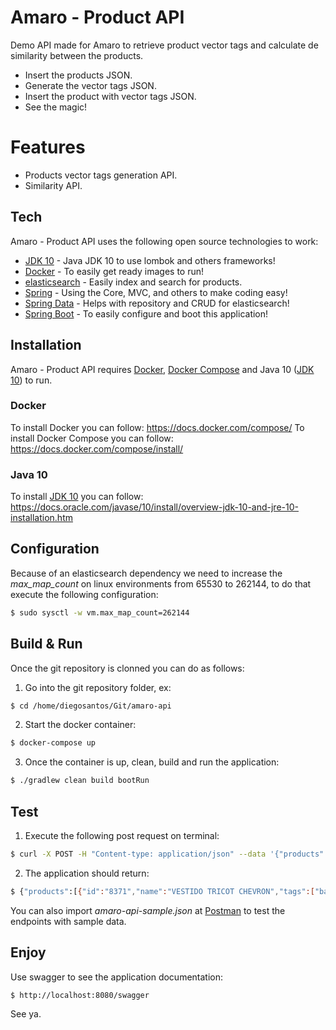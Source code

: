 # Amaro - Product API

Demo API made for Amaro to retrieve product vector tags and calculate de similarity between the products.

  - Insert the products JSON.
  - Generate the vector tags JSON.
  - Insert the product with vector tags JSON.
  - See the magic!

# Features

  - Products vector tags generation API.
  - Similarity API.

## Tech

Amaro - Product API uses the following open source technologies to work:

* [JDK 10] - Java JDK 10 to use lombok and others frameworks!
* [Docker] - To easily get ready images to run!
* [elasticsearch] - Easily index and search for products.
* [Spring] - Using the Core, MVC, and others to make coding easy!
* [Spring Data] - Helps with repository and CRUD for elasticsearch!
* [Spring Boot] - To easily configure and boot this application!

## Installation

Amaro - Product API requires [Docker], [Docker Compose] and Java 10 ([JDK 10]) to run.

### Docker

To install Docker you can follow: https://docs.docker.com/compose/
To install Docker Compose you can follow: https://docs.docker.com/compose/install/

### Java 10

To install [JDK 10] you can follow: https://docs.oracle.com/javase/10/install/overview-jdk-10-and-jre-10-installation.htm

## Configuration

Because of an elasticsearch dependency we need to increase the *max_map_count* on linux environments from 65530 to 262144, to do that execute the following configuration:

```sh
$ sudo sysctl -w vm.max_map_count=262144
```

## Build & Run

Once the git repository is clonned you can do as follows:

1) Go into the git repository folder, ex:

```sh
$ cd /home/diegosantos/Git/amaro-api
```

2) Start the docker container:

```sh
$ docker-compose up
```

3) Once the container is up, clean, build and run the application:
```sh
$ ./gradlew clean build bootRun
```

## Test

1) Execute the following post request on terminal:

```sh
$ curl -X POST -H "Content-type: application/json" --data '{"products": [{"id": 8371,"name": "VESTIDO TRICOT CHEVRON","tags": ["balada", "neutro", "delicado", "festa"]}]}' http://localhost:8080/product/tags
```

2) The application should return:

```sh
$ {"products":[{"id":"8371","name":"VESTIDO TRICOT CHEVRON","tags":["balada","neutro","delicado","festa"],"tagsVector":[1,0,0,0,1,0,0,0,0,1,0,0,0,0,0,0,0,1,0,0]}]}
```

You can also import *amaro-api-sample.json* at [Postman] to test the endpoints with sample data.

## Enjoy

Use swagger to see the application documentation:

```sh
$ http://localhost:8080/swagger
```

See ya.

   [Docker Compose]: <https://docs.docker.com/compose/>
   [JDK 10]: <https://www.oracle.com/technetwork/java/javase/10-relnote-issues-4108729.html>
   [Docker]: <https://www.docker.com/>
   [elasticsearch]: <https://www.elastic.co/products/elasticsearch>
   [swagger]: <https://swagger.io/>
   [Spring]: <http://spring.io/>
   [Spring Boot]: <http://spring.io/projects/spring-boot>
   [Spring Data]: <https://spring.io/projects/spring-data>
   [Postman]: <https://www.getpostman.com/>
   [dill]: <https://dillinger.io/>